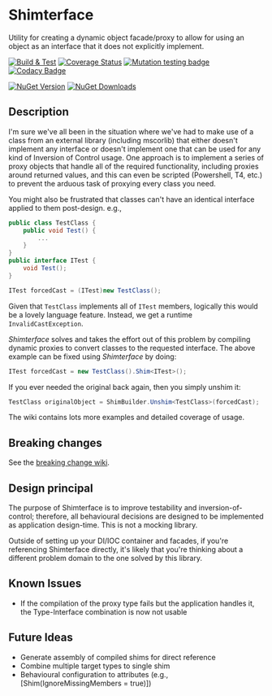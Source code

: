 # Shimterface
Utility for creating a dynamic object facade/proxy to allow for using an object as an interface that it does not explicitly implement.

[![Build & Test](https://github.com/IFYates/Shimterface/actions/workflows/dotnet.yml/badge.svg)](https://github.com/IFYates/Shimterface/actions/workflows/dotnet.yml)
[![Coverage Status](https://coveralls.io/repos/github/IFYates/Shimterface/badge.svg?branch=master)](https://coveralls.io/github/IFYates/Shimterface?branch=master)
[![Mutation testing badge](https://img.shields.io/endpoint?style=flat&url=https%3A%2F%2Fbadge-api.stryker-mutator.io%2Fgithub.com%2FIFYates%2FShimterface%2Frefs%2Fheads%2Fmaster)](https://dashboard.stryker-mutator.io/reports/github.com/IFYates/Shimterface/refs/heads/master)
[![Codacy Badge](https://app.codacy.com/project/badge/Grade/8f5585dd2c4f402893420e0ff7edf5f6)](https://www.codacy.com/gh/IFYates/Shimterface/dashboard?utm_source=github.com&amp;utm_medium=referral&amp;utm_content=IFYates/Shimterface&amp;utm_campaign=Badge_Grade)

[![NuGet Version](https://img.shields.io/nuget/v/Shimterface.Standard)](https://www.nuget.org/packages/Shimterface.Standard/)
[![NuGet Downloads](https://img.shields.io/nuget/dt/Shimterface.Standard)](https://www.nuget.org/packages/Shimterface.Standard/)

## Description
I'm sure we've all been in the situation where we've had to make use of a class from an external library (including mscorlib) that either doesn't implement any interface or doesn't implement one that can be used for any kind of Inversion of Control usage.
One approach is to implement a series of proxy objects that handle all of the required functionality, including proxies around returned values, and this can even be scripted (Powershell, T4, etc.) to prevent the arduous task of proxying every class you need.

You might also be frustrated that classes can't have an identical interface applied to them post-design. e.g.,

```C#
public class TestClass {
    public void Test() {
        ...
    }
}
public interface ITest {
    void Test();
}

ITest forcedCast = (ITest)new TestClass();
```

Given that `TestClass` implements all of `ITest` members, logically this would be a lovely language feature. Instead, we get a runtime `InvalidCastException`.

_Shimterface_ solves and takes the effort out of this problem by compiling dynamic proxies to convert classes to the requested interface.
The above example can be fixed using _Shimterface_ by doing:

```C#
ITest forcedCast = new TestClass().Shim<ITest>();
```

If you ever needed the original back again, then you simply unshim it:

```C#
TestClass originalObject = ShimBuilder.Unshim<TestClass>(forcedCast);
```

The wiki contains lots more examples and detailed coverage of usage.

## Breaking changes
See the [breaking change wiki](https://github.com/IFYates/Shimterface/wiki/Breaking-changes).

## Design principal
The purpose of Shimterface is to improve testability and inversion-of-control; therefore, all behavioural decisions are designed to be implemented as application design-time.
This is not a mocking library.

Outside of setting up your DI/IOC container and facades, if you're referencing Shimterface directly, it's likely that you're thinking about a different problem domain to the one solved by this library.

## Known Issues
* If the compilation of the proxy type fails but the application handles it, the Type-Interface combination is now not usable

## Future Ideas
* Generate assembly of compiled shims for direct reference
* Combine multiple target types to single shim
* Behavioural configuration to attributes (e.g., [Shim(IgnoreMissingMembers = true)])

